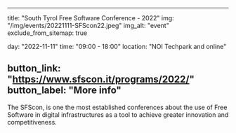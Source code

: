 

---
title: "South Tyrol Free Software Conference - 2022"
img: "/img/events/20221111-SFScon22.jpeg"
img_alt: "event"
exclude_from_sitemap: true

day: "2022-11-11"
time: "09:00 - 18:00"
location: "NOI Techpark and online"

button_link: "https://www.sfscon.it/programs/2022/"
button_label: "More info"
---

The SFScon, is one the most established conferences about the use of Free Software in digital infrastructures as a tool to achieve greater innovation and competitiveness.